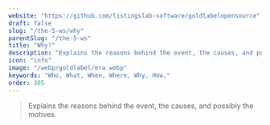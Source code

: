 ```yaml
---
website: "https://github.com/listingslab-software/goldlabelopensource"
draft: false
slug: "/the-5-ws/why"
parentSlug: "/the-5-ws"
title: "Why?"
description: "Explains the reasons behind the event, the causes, and possibly the motives."
icon: "info"
image: "/webp/goldlabel/era.webp"
keywords: "Who, What, When, Where, Why, How,"
order: 305
---
```


> Explains the reasons behind the event, the causes, and possibly the motives.
